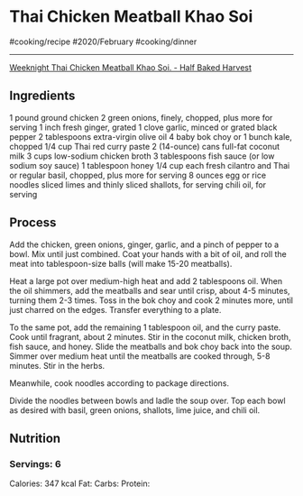 # Thai Chicken Meatball Khao Soi
#cooking/recipe #2020/February #cooking/dinner
- - - -
[Weeknight Thai Chicken Meatball Khao Soi. - Half Baked Harvest](https://www.halfbakedharvest.com/thai-chicken-meatball-khao-soi/)

## Ingredients
1 pound ground chicken
2 green onions, finely, chopped, plus more for serving
1 inch fresh ginger, grated
1 clove garlic, minced or grated
black pepper
2 tablespoons extra-virgin olive oil
4 baby bok choy or 1 bunch kale, chopped
1/4 cup Thai red curry paste
2 (14-ounce) cans full-fat coconut milk
3 cups low-sodium chicken broth
3 tablespoons fish sauce (or low sodium soy sauce)
1 tablespoon honey
1/4 cup each fresh cilantro and Thai or regular basil, chopped, plus more for serving
8 ounces egg or rice noodles
sliced limes and thinly sliced shallots, for serving
chili oil, for serving

## Process
Add the chicken, green onions, ginger, garlic, and a pinch of pepper to a bowl. Mix until just combined. Coat your hands with a bit of oil, and roll the meat into tablespoon-size balls (will make 15-20 meatballs).

Heat a large pot over medium-high heat and add 2 tablespoons oil. When the oil shimmers, add the meatballs and sear until crisp, about 4-5 minutes, turning them 2-3 times. Toss in the bok choy and cook 2 minutes more, until just charred on the edges. Transfer everything to a plate.

To the same pot, add the remaining 1 tablespoon oil, and the curry paste. Cook until fragrant, about 2 minutes. Stir in the coconut milk, chicken broth, fish sauce, and honey. Slide the meatballs and bok choy back into the soup. Simmer over medium heat until the meatballs are cooked through, 5-8 minutes. Stir in the herbs.

Meanwhile, cook noodles according to package directions.

Divide the noodles between bowls and ladle the soup over. Top each bowl as desired with basil, green onions, shallots, lime juice, and chili oil.

## Nutrition
### Servings: 6
Calories: 347 kcal
Fat: 
Carbs: 
Protein: 
